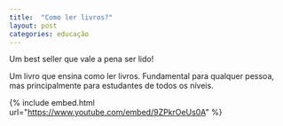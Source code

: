 ```yaml
---
title:  "Como ler livros?"
layout: post
categories: educação
---
```


Um best seller que vale a pena ser lido! 


Um livro que ensina como ler livros. Fundamental para qualquer pessoa, mas principalmente para estudantes de todos os níveis.

{% include embed.html url="https://www.youtube.com/embed/9ZPkrOeUs0A" %}
